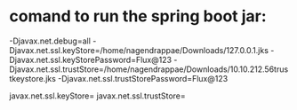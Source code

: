 # comand to run the spring boot jar:
-Djavax.net.debug=all -Djavax.net.ssl.keyStore=/home/nagendrappae/Downloads/127.0.0.1.jks -Djavax.net.ssl.keyStorePassword=Flux@123 -Djavax.net.ssl.trustStore=/home/nagendrappae/Downloads/10.10.212.56trustkeystore.jks -Djavax.net.ssl.trustStorePassword=Flux@123

javax.net.ssl.keyStore=  <client pfx into keystore>
javax.net.ssl.trustStore=  <server public cert and CA cert>
